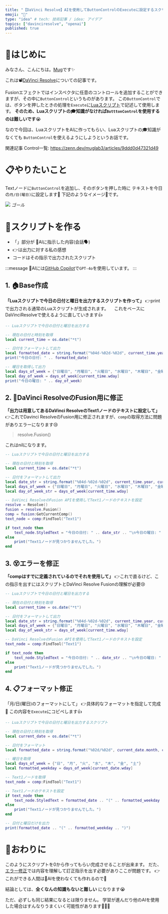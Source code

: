 ```yaml
---
title: "【DaVinci Resolve】AIを使用してButtonControlのExecuteに設定するスクリプトを作る話"
emoji: "🤖"
type: "idea" # tech: 技術記事 / idea: アイデア
topics: ["davinciresolve", "openai"]
published: true
---
```



# 🐥はじめに

みなさん、こんにちは。[Mug](https://www.youtube.com/@MugLabVideoEditing)です✨

これは📽[DaVinci Resolve](https://www.blackmagicdesign.com/jp/products/davinciresolve)についての記事です。

Fusionエフェクトではインスペクタに任意のコントロールを追加することができますが、その中に`ButtonControl`というものがあります。
この`ButtonControl`では、ボタンを押したときの処理を`Execute`に[Luaスクリプト](https://www.lua.org/)で記述して使用します。
**そのため、Luaスクリプトの🎓知識がなければ`ButttonControl`を使用するのは難しいです**😭

なので今回は、LuaスクリプトをAIに作ってもらい、Luaスクリプトの🎓知識がなくても
`ButtonControl`を使えるようにしようというお話です。


関連記事 Control一覧:
https://zenn.dev/muglab3/articles/9ddd0d47321d49


# 📋やりたいこと

Textノードに`ButtonControl`を追加し、そのボタンを押した時に
テキストを今日の`月/日(曜日)`に設定します😤
下記のようなイメージ💭です。

![](https://storage.googleapis.com/zenn-user-upload/6ae51186293b-20241104.png)
*ゴール*


# 🤖スクリプトを作る

* 「」部分が 🤖AIに指示した内容(会話🗣️)
* 👉は出力に対する私の感想
* コードはその指示で出力されたスクリプト

:::message
🤖AIには[GitHub Copilot](https://github.com/features/copilot)で`GPT-4o`を使用しています。
:::


## 1. 🏠Base作成

**「Luaスクリプトで今日の日付と曜日を出力するスクリプトを作って」**
👉printで出力される通常のLuaスクリプトが生成されます。
　これをベースにDaVinciResolveで使えるように直していきます👍
```lua
-- Luaスクリプトで今日の日付と曜日を出力する

-- 現在の日付と時刻を取得
local current_time = os.date("*t")

-- 日付をフォーマットして出力
local formatted_date = string.format("%04d-%02d-%02d", current_time.year, current_time.month, current_time.day)
print("今日の日付: " .. formatted_date)

-- 曜日を取得して出力
local days_of_week = {"日曜日", "月曜日", "火曜日", "水曜日", "木曜日", "金曜日", "土曜日"}
local day_of_week = days_of_week[current_time.wday]
print("今日の曜日: " .. day_of_week)
```

## 2. 💫DaVinci ResolveのFusion用に修正

**「出力は用意してあるDaVinci ResolveのText1ノードのテキストに設定して」**
👉これでDavinci ResolveのFusion用に修正されますが、`comp`の取得方法に問題がありエラーになります😢
>resolve.Fusion()

これはnilになります。

```lua
-- Luaスクリプトで今日の日付と曜日を出力する

-- 現在の日付と時刻を取得
local current_time = os.date("*t")

-- 日付をフォーマットして出力
local date_str = string.format("%04d-%02d-%02d", current_time.year, current_time.month, current_time.day)
local days_of_week = {"日曜日", "月曜日", "火曜日", "水曜日", "木曜日", "金曜日", "土曜日"}
local day_of_week_str = days_of_week[current_time.wday]

-- DaVinci ResolveのFusion APIを使用してText1ノードのテキストを設定
resolve = Resolve()
fusion = resolve.Fusion()
comp = fusion:GetCurrentComp()
text_node = comp:FindTool("Text1")

if text_node then
    text_node.StyledText = "今日の日付: " .. date_str .. "\n今日の曜日: " .. day_of_week_str
else
    print("Text1ノードが見つかりませんでした。")
end
```

## 3. 😵エラーを修正

**「compはすでに定義されているのでそれを使用して」**
  👉これで直るけど、この指示を出すにはスクリプトとDaVinci Resolve Fusionの理解が必要😢

```lua
-- Luaスクリプトで今日の日付と曜日を出力する

-- 現在の日付と時刻を取得
local current_time = os.date("*t")

-- 日付をフォーマットして出力
local date_str = string.format("%04d-%02d-%02d", current_time.year, current_time.month, current_time.day)
local days_of_week = {"日曜日", "月曜日", "火曜日", "水曜日", "木曜日", "金曜日", "土曜日"}
local day_of_week_str = days_of_week[current_time.wday]

-- DaVinci ResolveのFusion APIを使用してText1ノードのテキストを設定
text_node = comp:FindTool("Text1")

if text_node then
    text_node.StyledText = "今日の日付: " .. date_str .. "\n今日の曜日: " .. day_of_week_str
else
    print("Text1ノードが見つかりませんでした。")
end
```


## 4. 📋フォーマット修正

「月/日(曜日)のフォーマットにして」
👉具体的なフォーマットを指定して完成🎉
この内容を`Execute`にコピペします👍

```lua
-- Luaスクリプトで今日の日付と曜日を出力するスクリプト

-- 現在の日付と時刻を取得
local current_date = os.date("*t")

-- 日付をフォーマット
local formatted_date = string.format("%02d/%02d", current_date.month, current_date.day)

-- 曜日を取得
local days_of_week = {"日", "月", "火", "水", "木", "金", "土"}
local formatted_weekday = days_of_week[current_date.wday]

-- Text1ノードを取得
text_node = comp:FindTool("Text1")

-- Text1ノードのテキストを設定
if text_node then
    text_node.StyledText = formatted_date .. "(" .. formatted_weekday .. ")"
else
    print("Text1ノードが見つかりませんでした。")
end

-- 日付と曜日だけを出力
print(formatted_date .. "(" .. formatted_weekday .. ")")
```

# 🐔おわりに

このようにスクリプトを0から作ってもらい完成させることが出来ます。
だた、[エラー修正](#3-エラーを修正)では内容を理解して訂正指示を出す必要がありここが問題です。
👉これができる人間は🤖AIを使わなくても作れるので🤢

結論としては、**全くなんの知識もないと難しい** になります😭

ただ、必ずしも同じ結果になるとは限りません。
学習が進んだり他のAIを使用した場合はすんなりうまくいく可能性があります🐼🐼🐼